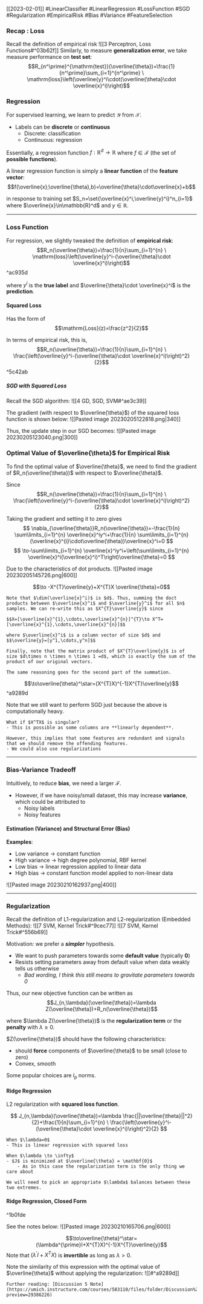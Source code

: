 [[2023-02-01]] #LinearClassifier #LinearRegression #LossFunction #SGD #Regularization #EmpiricalRisk #Bias #Variance #FeatureSelection 

### Recap : Loss

Recall the definition of empirical risk ![[3 Perceptron, Loss Functions#^03b62f]]
Similarly, to measure **generalization error**, we take measure performance on **test set**:
$$R_{n^\prime}^{\mathrm{test}}(\overline{\theta})=\frac{1}{n^\prime}\sum_{i=1}^{n^\prime} \ \mathrm{loss}\left(\overline{y}^i\cdot(\overline{\theta}\cdot \overline{x}^i)\right)$$

### Regression
For supervised learning, we learn to predict $\mathcal{Y}$ from $\mathcal{X}$.
- Labels can be **discrete** or **continuous**
	- Discrete: classification
	- Continuous: regression

Essentially, a regression function $f:\mathbb{R}^{d}\to\mathbb{R}$ where $f \in \mathcal{F}$ (the set of **possible functions**).

A linear regression function is simply a **linear function** of the **feature vector**:
$$f(\overline{x};\overline{\theta},b)=\overline{\theta}\cdot\overline{x}+b$$

in response to training set $S_n=\set{\overline{x}^i,\overline{y}^i}^n_{i=1}$ where $\overline{x}\in\mathbb{R}^d$ and $y \in \mathbb{R}$.

---

### Loss Function
For regression, we slightly tweaked the definition of **empirical risk**:
$$R_n(\overline{\theta})=\frac{1}{n}\sum_{i=1}^{n} \ \mathrm{loss}\left(\overline{y}^i-(\overline{\theta}\cdot \overline{x}^i)\right)$$ ^ac935d

where $y^i$ is the **true label** and $\overline{\theta}\cdot \overline{x}^i$  is the **prediction**.

#### Squared Loss
Has the form of
$$\mathrm{Loss}(z)=\frac{z^2}{2}$$

In terms of empirical risk, this is,
$$R_n(\overline{\theta})=\frac{1}{n}\sum_{i=1}^{n} \ \frac{\left(\overline{y}^i-(\overline{\theta}\cdot \overline{x}^i)\right)^2}{2}$$ ^5c42ab

##### SGD with Squared Loss
Recall the SGD algorithm: ![[4 GD, SGD, SVM#^ae3c39]]

The gradient (with respect to $\overline{\theta}$) of the squared loss function is shown below:
![[Pasted image 20230205122818.png|340]]

Thus, the update step in our SGD becomes:
![[Pasted image 20230205123040.png|300]]

### Optimal Value of $\overline{\theta}$ for Empirical Risk
To find the optimal value of $\overline{\theta}$, we need to find the gradient of $R_n(\overline{\theta})$ with respect to $\overline{\theta}$.

Since
$$R_n(\overline{\theta})=\frac{1}{n}\sum_{i=1}^{n} \ \frac{\left(\overline{y}^i-(\overline{\theta}\cdot \overline{x}^i)\right)^2}{2}$$

Taking the gradient and setting it to zero gives
$$
\nabla_{\overline{\theta}}R_n(\overline{\theta})=-\frac{1}{n} \sum\limits_{i=1}^{n} \overline{x}^iy^i+\frac{1}{n} \sum\limits_{i=1}^{n} (\overline{x}^{i}\cdot\overline{\theta})\overline{x}^i=0
$$
$$
\to-\sum\limits_{i=1}^{n} \overline{x}^iy^i+\left(\sum\limits_{i=1}^{n} \overline{x}^i(\overline{x}^i)^T\right)\overline{\theta}=0
$$

Due to the characteristics of dot products.
![[Pasted image 20230205145726.png|600]]

$$\to -X^{T}\overline{y}+X^{T}X \overline{\theta}=0$$
```ad-note
Note that $\dim(\overline{x}^i)$ is $d$. Thus, summing the doct products between $\overline{x}^i$ and $\overline{y}^i$ for all $n$ samples. We can re-write this as $X^{T}\overline{y}$ since

$$X=[\overline{x}^{1},\cdots,\overline{x}^{n}]^{T}\to X^T=[\overline{x}^{1},\cdots,\overline{x}^{n}]$$

where $\overline{x}^i$ is a column vector of size $d$ and $$\overline{y}=[y^1,\cdots,y^n]$$

Finally, note that the matrix product of $X^{T}\overline{y}$ is of size $d\times n \times n \times 1 =d$, which is exactly the sum of the product of our original vectors.

The same reasoning goes for the second part of the summation.
```
$$\to\overline{\theta}^\star=(X^{T}X)^{-1}X^{T}\overline{y}$$ ^a9289d

Note that we still want to perform SGD just because the above is computationally heavy.

```ad-question
What if $X^TX$ is singular?
- This is possible as some columns are **linearly dependent**.

However, this implies that some features are redundant and signals that we should remove the offending features.
- We could also use regularizations

```

---

### Bias-Variance Tradeoff
Intuitively, to reduce **bias**, we need a larger $\mathcal{F}$. 
- However, if we have noisy/small dataset, this may increase **variance**, which could be attributed to
	- Noisy labels
	- Noisy features

#### Estimation (Variance) and Structural Error (Bias)
**Examples**:
- Low variance $\to$ constant function
- High variance $\to$ high degree polynomial, RBF kernel
- Low bias $\to$ linear regression applied to linear data
- High bias $\to$ constant function model applied to non-linear data

![[Pasted image 20230210162937.png|400]]

---

### Regularization
Recall the definition of L1-regularization and L2-regularization (Embedded Methods): ![[7 SVM, Kernel Trick#^9cec77]]
![[7 SVM, Kernel Trick#^556b69]]

Motivation: we prefer a ***simpler*** hypothesis.
- We want to push parameters towards some **default value** (typically $\textbf{0}$)
- Resists setting parameters away from default value when data weakly tells us otherwise
	- *Bad wording, I think this still means to gravitate parameters towards 0*

Thus, our new objective function can be written as
$$J_{n,\lambda}(\overline{\theta})=\lambda Z(\overline{\theta})+R_n(\overline{\theta})$$

where $\lambda Z(\overline{\theta})$ is the **regularization term** or the **penalty** with $\lambda \ge 0$.

$Z(\overline{\theta})$ should have the following characteristics:
- should **force** components of $\overline{\theta}$ to be small (close to zero)
- Convex, smooth

Some popular choices are $l_p$ norms.

#### Ridge Regression
L2 regularization with **squared loss function**.

$$
J_{n,\lambda}(\overline{\theta})=\lambda \frac{||\overline{\theta}||^2}{2}+\frac{1}{n}\sum_{i=1}^{n} \ \frac{\left(\overline{y}^i-(\overline{\theta}\cdot \overline{x}^i)\right)^2}{2}
$$

```ad-note
When $\lambda=0$
- This is linear regression with squared loss

When $\lambda \to \infty$
- $J$ is minimized at $\overline{\theta} = \mathbf{0}$
	- As in this case the regularization term is the only thing we care about

We will need to pick an appropriate $\lambda$ balances between these two extremes.
```

#### Ridge Regression, Closed Form

^1b0fde

See the notes below:
![[Pasted image 20230210165706.png|600]]

$$\to\overline{\theta}^\star=(\lambda^{\prime}I+X^{T}X)^{-1}X^{T}\overline{y}$$ 
Note that $(\lambda^{\prime}I + X^{T}X)$ is **invertible** as long as $\lambda > 0$.

Note the similarity of this expression with the optimal value of $\overline{\theta}$ without applying the regularization: ![[#^a9289d]]

```ad-seealso
Further reading: [Discussion 5 Note](https://umich.instructure.com/courses/583110/files/folder/Discussion%20Notes?preview=29386226)
```
